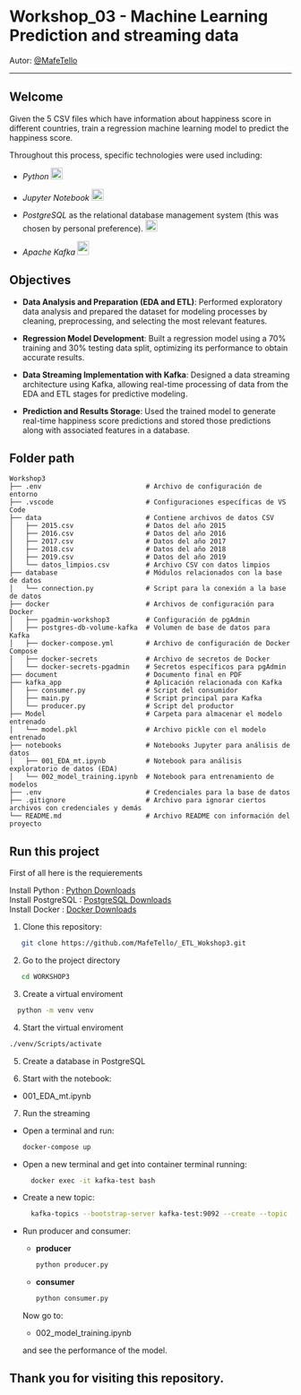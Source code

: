 # Workshop_03 - Machine Learning Prediction and streaming data 
Autor: [@MafeTello](https://github.com/MafeTello)

---

## Welcome
Given the 5 CSV files which have information about happiness score in different countries, train a regression machine learning model to predict the happiness score.

Throughout this process, specific technologies were used including:

- _Python_ <img src="https://cdn-icons-png.flaticon.com/128/3098/3098090.png" alt="Python" width="21px" height="21px"> 

- _Jupyter Notebook_  <img src="https://upload.wikimedia.org/wikipedia/commons/thumb/3/38/Jupyter_logo.svg/883px-Jupyter_logo.svg.png" alt="Jupyer" width="21px" height="21px">

- _PostgreSQL_ as the relational database management system (this was chosen by personal preference). <img src="https://cdn-icons-png.flaticon.com/128/5968/5968342.png" alt="Postgres" width="21px" height="21px">

- _Apache Kafka_  <img src="https://upload.wikimedia.org/wikipedia/commons/thumb/0/05/Apache_kafka.svg/1200px-Apache_kafka.svg.png" width="21px" height="25px">

## Objectives

- **Data Analysis and Preparation (EDA and ETL)**: Performed exploratory data analysis and prepared the dataset for modeling processes by cleaning, preprocessing, and selecting the most relevant features.

- **Regression Model Development**: Built a regression model using a 70% training and 30% testing data split, optimizing its performance to obtain accurate results.

- **Data Streaming Implementation with Kafka**: Designed a data streaming architecture using Kafka, allowing real-time processing of data from the EDA and ETL stages for predictive modeling.

- **Prediction and Results Storage**: Used the trained model to generate real-time happiness score predictions and stored those predictions along with associated features in a database.


## Folder path

```
Workshop3
├── .env                          # Archivo de configuración de entorno
├── .vscode                       # Configuraciones específicas de VS Code
├── data                          # Contiene archivos de datos CSV
│   ├── 2015.csv                  # Datos del año 2015
│   ├── 2016.csv                  # Datos del año 2016
│   ├── 2017.csv                  # Datos del año 2017
│   ├── 2018.csv                  # Datos del año 2018
│   ├── 2019.csv                  # Datos del año 2019
│   └── datos_limpios.csv         # Archivo CSV con datos limpios
├── database                      # Módulos relacionados con la base de datos
│   └── connection.py             # Script para la conexión a la base de datos
├── docker                        # Archivos de configuración para Docker
│   ├── pgadmin-workshop3         # Configuración de pgAdmin
│   ├── postgres-db-volume-kafka  # Volumen de base de datos para Kafka
│   ├── docker-compose.yml        # Archivo de configuración de Docker Compose
│   ├── docker-secrets            # Archivo de secretos de Docker
│   └── docker-secrets-pgadmin    # Secretos específicos para pgAdmin
├── document                      # Documento final en PDF
├── kafka_app                     # Aplicación relacionada con Kafka
│   ├── consumer.py               # Script del consumidor 
│   ├── main.py                   # Script principal para Kafka
│   └── producer.py               # Script del productor
├── Model                         # Carpeta para almacenar el modelo entrenado
│   └── model.pkl                 # Archivo pickle con el modelo entrenado
├── notebooks                     # Notebooks Jupyter para análisis de datos
│   ├── 001_EDA_mt.ipynb          # Notebook para análisis exploratorio de datos (EDA)
│   └── 002_model_training.ipynb  # Notebook para entrenamiento de modelos
├── .env                          # Credenciales para la base de datos
├── .gitignore                    # Archivo para ignorar ciertos archivos con credenciales y demás
└── README.md                     # Archivo README con información del proyecto

```




## Run this project

First of all here is the requierements

Install Python : [Python Downloads](https://www.python.org/downloads/)  
Install PostgreSQL : [PostgreSQL Downloads](https://www.postgresql.org/download/)  
Install Docker : [Docker Downloads](https://www.docker.com/get-started/)

1. Clone this repository:
```bash
   git clone https://github.com/MafeTello/_ETL_Wokshop3.git
 ```

2. Go to the project directory  
```bash
   cd WORKSHOP3
```

3. Create a virtual enviroment  
```bash
  python -m venv venv
```

4. Start the virtual enviroment  
  ```bash  
  ./venv/Scripts/activate
  ```


5. Create a database in PostgreSQL


6. Start with the notebook:
- 001_EDA_mt.ipynb
  
7. Run the streaming
- Open a terminal and run:
    
  ```bash
  docker-compose up
  ```
    
- Open a new terminal and get into container terminal running:
  ```bash
    docker exec -it kafka-test bash
  ```
     
- Create a new topic:
  
  ```bash
    kafka-topics --bootstrap-server kafka-test:9092 --create --topic predict-happiness
  ```

- Run producer and consumer:

  - **producer**
    
    ```bash
    python producer.py
    ```
    
  - **consumer**
    
    ```bash
    python consumer.py
    ```

  Now go to:
  - 002_model_training.ipynb

  and see the performance of the model.

## Thank you for visiting this repository.
